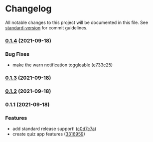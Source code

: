# Changelog

All notable changes to this project will be documented in this file. See [standard-version](https://github.com/conventional-changelog/standard-version) for commit guidelines.

### [0.1.4](https://github.com/OkekeChristian24/quiz-app-tsx/compare/v0.1.3...v0.1.4) (2021-09-18)


### Bug Fixes

* make the warn notification toggleable ([e733c25](https://github.com/OkekeChristian24/quiz-app-tsx/commit/e733c2505f5800929a72e94ece5c58f4966ef6c5))

### [0.1.3](https://github.com/OkekeChristian24/quiz-app-tsx/compare/v0.1.2...v0.1.3) (2021-09-18)

### [0.1.2](https://github.com/OkekeChristian24/quiz-app-tsx/compare/v0.1.1...v0.1.2) (2021-09-18)

### 0.1.1 (2021-09-18)


### Features

* add standard release support! ([c0d7c7a](https://github.com/OkekeChristian24/quiz-app-tsx/commit/c0d7c7affc7110080b2c6f2d382a8224e08f19d7))
* create quiz app features ([3316959](https://github.com/OkekeChristian24/quiz-app-tsx/commit/3316959deab617223d95e40975a139bebfa029de))
